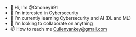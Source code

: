 - 👋 Hi, I’m @Cmoney691
- 👀 I’m interested in Cybersecurity
- 🌱 I’m currently learning Cybersecurity and AI (DL and ML) 
- 💞️ I’m looking to collaborate on anything
- 📫 How to reach me Cullenyankey@gmail.com

<!---
Cmoney691/Cmoney691 is a ✨ special ✨ repository because its `README.md` (this file) appears on your GitHub profile.
You can click the Preview link to take a look at your changes.
--->
